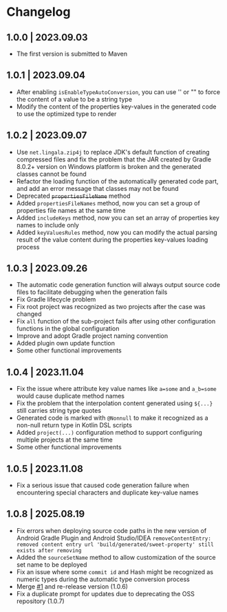 # Changelog

## 1.0.0 | 2023.09.03

- The first version is submitted to Maven

## 1.0.1 | 2023.09.04

- After enabling `isEnableTypeAutoConversion`, you can use '' or "" to force the content of a value to be a string type
- Modify the content of the properties key-values in the generated code to use the optimized type to render

## 1.0.2 | 2023.09.07

- Use `net.lingala.zip4j` to replace JDK's default function of creating compressed files and fix the problem that the JAR created by Gradle 8.0.2+
  version on Windows platform is broken and the generated classes cannot be found
- Refactor the loading function of the automatically generated code part, and add an error message that classes may not be found
- Deprecated ~~`propertiesFileName`~~ method
- Added `propertiesFileNames` method, now you can set a group of properties file names at the same time
- Added `includeKeys` method, now you can set an array of properties key names to include only
- Added `keyValuesRules` method, now you can modify the actual parsing result of the value content during the properties key-values loading process

## 1.0.3 | 2023.09.26

- The automatic code generation function will always output source code files to facilitate debugging when the generation fails
- Fix Gradle lifecycle problem
- Fix root project was recognized as two projects after the case was changed
- Fix `all` function of the sub-project fails after using other configuration functions in the global configuration
- Improve and adopt Gradle project naming convention
- Added plugin own update function
- Some other functional improvements

## 1.0.4 | 2023.11.04

- Fix the issue where attribute key value names like `a=some` and `a_b=some` would cause duplicate method names
- Fix the problem that the interpolation content generated using `${...}` still carries string type quotes
- Generated code is marked with `@Nonnull` to make it recognized as a non-null return type in Kotlin DSL scripts
- Added `project(...)` configuration method to support configuring multiple projects at the same time
- Some other functional improvements

## 1.0.5 | 2023.11.08

- Fix a serious issue that caused code generation failure when encountering special characters and duplicate key-value names

## 1.0.8 | 2025.08.19

- Fix errors when deploying source code paths in the new version of Android Gradle Plugin and Android Studio/IDEA
  `removeContentEntry: removed content entry url 'build/generated/sweet-property' still exists after removing`
- Added the `sourceSetName` method to allow customization of the source set name to be deployed
- Fix an issue where some `commit id` and Hash might be recognized as numeric types during the automatic type conversion process
- Merge [#1](https://github.com/HighCapable/SweetProperty/pull/1) and re-release version (1.0.6)
- Fix a duplicate prompt for updates due to deprecating the OSS repository (1.0.7)